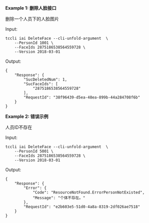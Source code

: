 **Example 1: 删除人脸接口**

删除一个人员下的人脸图片

Input: 

```
tccli iai DeleteFace --cli-unfold-argument  \
    --PersonId 1001 \
    --FaceIds 2875186538564559728 \
    --Version 2018-03-01
```

Output: 
```
{
    "Response": {
        "SucDeletedNum": 1,
        "SucFaceIds": [
            "2875186538564559728"
        ],
        "RequestId": "38f96439-d5ea-48ea-899b-44a284708f6b"
    }
}
```

**Example 2: 错误示例**

人员ID不存在

Input: 

```
tccli iai DeleteFace --cli-unfold-argument  \
    --PersonId 5001 \
    --FaceIds 2875186538564559728 \
    --Version 2018-03-01
```

Output: 
```
{
    "Response": {
        "Error": {
            "Code": "ResourceNotFound.ErrorPersonNotExisted",
            "Message": "个体不存在。"
        },
        "RequestId": "e2b603e5-51d0-4a8a-8319-2df026ae7518"
    }
}
```


